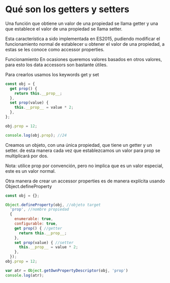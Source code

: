 # Qué son los getters y setters
Una función que obtiene un valor de una propiedad se llama getter y una que establece el valor de una propiedad se llama setter.

Esta característica a sido implementada en ES2015, pudiendo modificar el funcionamiento normal de establecer u obtener el valor de una propiedad, a estas se les conoce como accessor properties.

Funcionamiento
En ocasiones queremos valores basados en otros valores, para esto los data accessors son bastante útiles.

Para crearlos usamos los keywords get y set

```js
const obj = {
  get prop() {
    return this.__prop__;
  },
  set prop(value) {
    this.__prop__ = value * 2;
  },
};

obj.prop = 12;

console.log(obj.prop); //24
```

Creamos un objeto, con una única propiedad, que tiene un getter y un setter. de esta manera cada vez que establezcamos un valor para prop se multiplicará por dos.

Nota: utilice prop por convención, pero no implica que es un valor especial, este es un valor normal.

Otra manera de crear un accessor properties es de manera explícita usando Object.defineProperty

```js
const obj = {};

Object.defineProperty(obj, //objeto target
  'prop', //nombre propiedad
  {
    enumerable: true,
    configurable: true,
    get prop() { //getter
      return this.__prop__;
    },
    set prop(value) { //setter
      this.__prop__ = value * 2;
    },
  });
obj.prop = 12;

var atr = Object.getOwnPropertyDescriptor(obj, 'prop')
console.log(atr); 
```